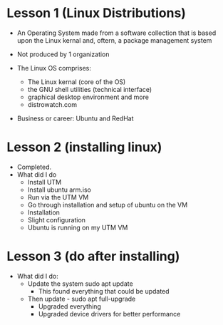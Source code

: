 # Lesson 1 (Linux Distributions)

- An Operating System made from a software collection that is based upon the Linux kernal and, oftern, a package management system

- Not produced by 1 organization

- The Linux OS comprises:
    - The Linux kernal (core of the OS)
    - the GNU shell utilities (technical interface)
    - graphical desktop environment and more
    - distrowatch.com

- Business or career: Ubuntu and RedHat

# Lesson 2 (installing linux)

- Completed.
- What did I do
    - Install UTM
    - Install ubuntu arm.iso
    - Run via the UTM VM
    - Go through installation and setup of ubuntu on the VM
    - Installation
    - Slight configuration 
    - Ubuntu is running on my UTM VM

# Lesson 3 (do after installing)

- What did I do:
    - Update the system sudo apt update
        - This found everything that could be updated
    - Then update - sudo apt full-upgrade
        - Upgraded everything
        - Upgraded device drivers for better performance